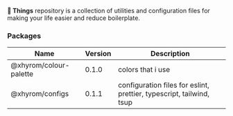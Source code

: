<!--
  * This file was autogenerated
  * If you want to change anything, do so in the project-readme.sh script
-->

**🧺 Things** repository is a collection of utilities and configuration files for making your life easier and reduce boilerplate.

### Packages
| Name | Version | Description |
| ---- | ------- | ----------- |
| @xhyrom/colour-palette | 0.1.0 | colors that i use |
| @xhyrom/configs | 0.1.1 | configuration files for eslint, prettier, typescript, tailwind, tsup |

